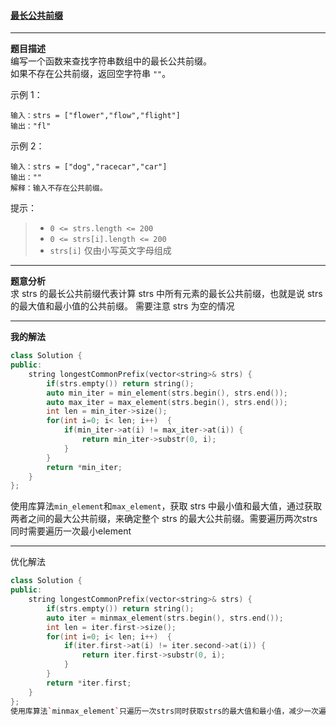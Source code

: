 #### [最长公共前缀](https://leetcode-cn.com/problems/longest-common-prefix/)

- - -

**题目描述**  
编写一个函数来查找字符串数组中的最长公共前缀。  
如果不存在公共前缀，返回空字符串 `""`。  

示例 1：  

```
输入：strs = ["flower","flow","flight"]
输出："fl"
```

示例 2：  
```
输入：strs = ["dog","racecar","car"]
输出：""
解释：输入不存在公共前缀。
```

提示：  
>- `0 <= strs.length <= 200`
>- `0 <= strs[i].length <= 200`
>- `strs[i]` 仅由小写英文字母组成

- - -

**题意分析**  
求 strs 的最长公共前缀代表计算 strs 中所有元素的最长公共前缀，也就是说 strs 的最大值和最小值的公共前缀。
需要注意 strs 为空的情况

- - -

**我的解法**  
```cpp
class Solution {
public:
    string longestCommonPrefix(vector<string>& strs) {
        if(strs.empty()) return string();
        auto min_iter = min_element(strs.begin(), strs.end());
        auto max_iter = max_element(strs.begin(), strs.end());
        int len = min_iter->size();
        for(int i=0; i< len; i++)  {
            if(min_iter->at(i) != max_iter->at(i)) {
                return min_iter->substr(0, i);
            }
        }
        return *min_iter;
    }
};

```
使用库算法`min_element`和`max_element`，获取 strs 中最小值和最大值，通过获取两者之间的最大公共前缀，来确定整个 strs 的最大公共前缀。需要遍历两次strs同时需要遍历一次最小element

- - -
优化解法  
```cpp
class Solution {
public:
    string longestCommonPrefix(vector<string>& strs) {
        if(strs.empty()) return string();
        auto iter = minmax_element(strs.begin(), strs.end());
        int len = iter.first->size();
        for(int i=0; i< len; i++)  {
            if(iter.first->at(i) != iter.second->at(i)) {
                return iter.first->substr(0, i);
            }
        }
        return *iter.first;
    }
};
使用库算法`minmax_element`只遍历一次strs同时获取strs的最大值和最小值，减少一次遍历strs的时间
```

